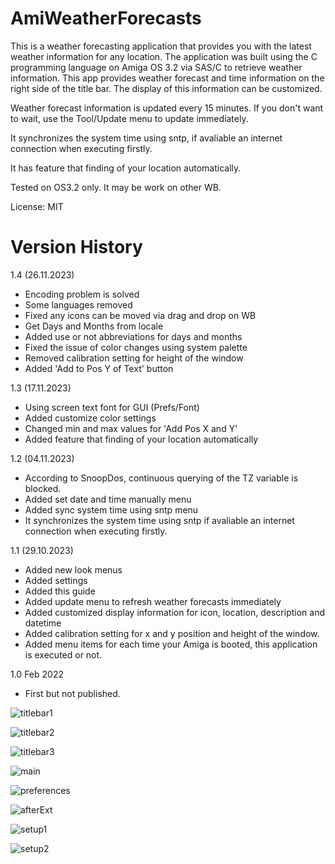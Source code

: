 # AmiWeatherForecasts
This is a weather forecasting application that provides you 
with the latest weather information for any location. 
The application was built using the C programming language 
on Amiga OS 3.2 via SAS/C to retrieve weather information. 
This app provides weather forecast and time information on the 
right side of the title bar. The display of this information 
can be customized.

Weather forecast information is updated every 15 minutes. 
If you don't want to wait, use the Tool/Update menu to update 
immediately.

It synchronizes the system time using sntp,
if avaliable an internet connection when executing firstly.

It has feature that finding of your location automatically.

Tested on OS3.2 only. It may be work on other WB.

License: MIT

Version History
===============
1.4 (26.11.2023)
- Encoding problem is solved
- Some languages removed
- Fixed any icons can be moved via drag and drop on WB
- Get Days and Months from locale
- Added use or not abbreviations for days and months
- Fixed the issue of color changes using system palette
- Removed calibration setting for height of the window
- Added 'Add to Pos Y of Text' button
  
1.3 (17.11.2023)
- Using screen text font for GUI (Prefs/Font)
- Added customize color settings
- Changed min and max values for 'Add Pos X and Y'
- Added feature that finding of your location automatically

1.2 (04.11.2023)
- According to SnoopDos, continuous querying of
the TZ variable is blocked.
- Added set date and time manually menu
- Added sync system time using sntp menu
- It synchronizes the system time using sntp if avaliable
an internet connection when executing firstly.

1.1 (29.10.2023)
- Added new look menus
- Added settings
- Added this guide
- Added update menu to refresh weather forecasts immediately 
- Added customized display information for icon, location, 
description and datetime
- Added calibration setting for x and y position and height 
of the window.
- Added menu items for each time your Amiga is booted, this 
application is executed or not. 

1.0 Feb 2022
- First but not published.

![titlebar1](https://github.com/emartisoft/AmiWeatherForecasts/blob/main/screenshots/encoding1.png?raw=true)

![titlebar2](https://github.com/emartisoft/AmiWeatherForecasts/blob/main/screenshots/encoding2.png?raw=true)

![titlebar3](https://github.com/emartisoft/AmiWeatherForecasts/blob/main/screenshots/main-tr1.4.png?raw=true)

![main](https://github.com/emartisoft/AmiWeatherForecasts/blob/main/screenshots/wb.png?raw=true)

![preferences](https://github.com/emartisoft/AmiWeatherForecasts/blob/main/screenshots/pref1.4.png?raw=true)

![afterExt](https://github.com/emartisoft/AmiWeatherForecasts/blob/main/screenshots/afterExt.png?raw=true)

![setup1](https://github.com/emartisoft/AmiWeatherForecasts/blob/main/screenshots/setup1.png?raw=true)

![setup2](https://github.com/emartisoft/AmiWeatherForecasts/blob/main/screenshots/setup2.png?raw=true)
